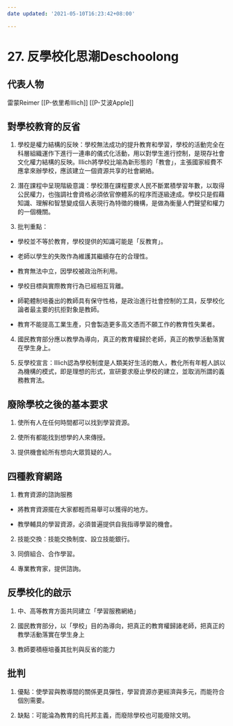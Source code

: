 ```yaml
---
date updated: '2021-05-10T16:23:42+08:00'

---
```


# 27. 反學校化思潮Deschoolong

## 代表人物

雷蒙Reimer
[[P-依里希Illich]]
[[P-艾波Apple]]

## 對學校教育的反省

1.  學校是權力結構的反映：學校無法成功的提升教育和學習，學校的活動完全在科層組織運作下進行一連串的儀式化活動，用以對學生進行控制，是現存社會文化權力結構的反映。Illich將學校比喻為新形態的「教會」，主張國家經費不應拿來辦學校，應該建立一個資源共享的社會網絡。

2.  潛在課程中呈現階級意識：學校潛在課程要求人民不斷累積學習年數，以取得公民權力，也強調社會資格必須依官僚體系的程序而逐級達成。學校只是假藉知識、理解和智慧變成個人表現行為特徵的機構，是做為衡量人們聲望和權力的一個機關。

3.  批判重點：

-   學校並不等於教育，學校提供的知識可能是「反教育」。

-   老師以學生的失敗作為維護其繼續存在的合理性。

-   教育無法中立，因學校被政治所利用。

-   學校目標與實際教育行為已經相互背離。

-   師範體制培養出的教師具有保守性格，是政治進行社會控制的工具，反學校化論者最主要的抗拒對象是教師。

-   教育不能提高工業生產，只會製造更多高文憑而不願工作的教育性失業者。

4.  國民教育部分應以教學為導向，真正的教育權歸於老師，真正的教學活動落實在學生身上。

5.  反學校宣言：Illich認為學校制度是人類美好生活的敵人，教化所有年輕人誤以為機構的模式，即是理想的形式，宣研要求廢止學校的建立，並取消所謂的義務教育法。

## 廢除學校之後的基本要求

1.  使所有人在任何時間都可以找到學習資源。

2.  使所有都能找到想學的人來傳授。

3.  提供機會給所有想向大眾質疑的人。

## 四種教育網路

1.  教育資源的諮詢服務

-   將教育資源擺在大家都輕而易舉可以獲得的地方。

-   教學輔具的學習資源，必須普遍提供自我指導學習的機會。

2.  技能交換：技能交換制度、設立技能銀行。

3.  同儕組合、合作學習。

4.  專業教育家，提供諮詢。

## 反學校化的啟示

1.  中、高等教育方面共同建立「學習服務網絡」

2.  國民教育部分，以「學校」目的為導向，把真正的教育權歸諸老師，把真正的教學活動落實在學生身上

3.  教師要積極培養其批判與反省的能力

## 批判

1.  優點：使學習與教導間的關係更具彈性，學習資源亦更經濟與多元，而能符合個別需要。

2.  缺點：可能淪為教育的烏托邦主義，而廢除學校也可能廢除文明。
